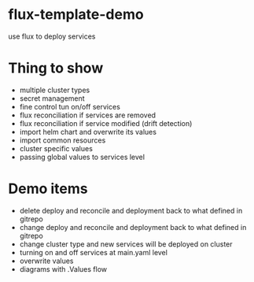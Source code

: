 # flux-template-demo
use flux to deploy services


# Thing to show
- multiple cluster types
- secret management
- fine control tun on/off services
- flux reconciliation if services are removed
- flux reconciliation if service modified (drift detection)
- import helm chart and overwrite its values
- import common resources
- cluster specific values
- passing global values to services level

# Demo items
- delete deploy and reconcile and deployment back to what defined in gitrepo
- change deploy and reconcile and deployment back to what defined in gitrepo
- change cluster type and new services will be deployed on cluster
- turning on and off services at main.yaml level
- overwrite values
- diagrams with .Values flow